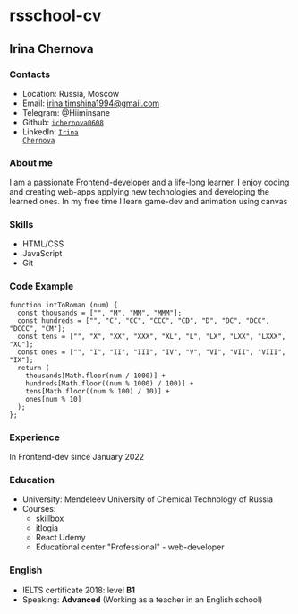 # rsschool-cv



## Irina Chernova



### Contacts



* Location: Russia, Moscow
* Email: irina.timshina1994@gmail.com
* Telegram: @Hiiminsane
* Github: <code>[ichernova0608](https://github.com/ichernova0608) </code>
* LinkedIn: <code>[Irina Chernova](https://www.linkedin.com/in/irina-chernova-571219207/) </code>



### About me


I am a passionate Frontend-developer and a life-long learner. 
I enjoy coding and creating web-apps applying new technologies and developing the learned ones.
In my free time I learn game-dev and animation using canvas



### Skills



* HTML/CSS
* JavaScript
* Git



### Code Example



```
function intToRoman (num) {
  const thousands = ["", "M", "MM", "MMM"];
  const hundreds = ["", "C", "CC", "CCC", "CD", "D", "DC", "DCC", "DCCC", "CM"];
  const tens = ["", "X", "XX", "XXX", "XL", "L", "LX", "LXX", "LXXX", "XC"];
  const ones = ["", "I", "II", "III", "IV", "V", "VI", "VII", "VIII", "IX"];
  return (
    thousands[Math.floor(num / 1000)] +
    hundreds[Math.floor((num % 1000) / 100)] +
    tens[Math.floor((num % 100) / 10)] +
    ones[num % 10]
  );
};

```



### Experience



In Frontend-dev since January 2022




### Education



* University: Mendeleev University of Chemical Technology of Russia
* Courses:
  - skillbox
  - itlogia
  - React Udemy
  - Educational center "Professional" - web-developer



### English



* IELTS certificate 2018: level **B1**
* Speaking: **Advanced** (Working as a teacher in an English school)


